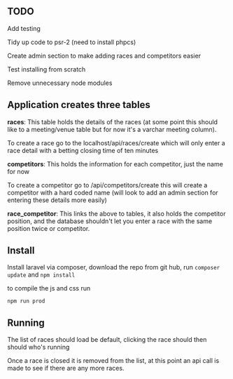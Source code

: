 ## TODO
Add testing

Tidy up code to psr-2 (need to install phpcs)

Create admin section to make adding races and competitors easier

Test installing from scratch

Remove unnecessary node modules


## Application creates three tables
**races**: This table holds the details of the races (at some point this should like to a meeting/venue table but for now it's a varchar meeting column).

To create a race go to the localhost/api/races/create which will only enter a race detail with a betting closing time of ten minutes

**competitors**: This holds the information for each competitor, just the name for now

To create a competitor go to /api/competitors/create this will create a competitor with a hard coded name (will look to add an admin section for entering these details more easily)

**race_competitor**: This links the above to tables, it also holds the competitor position, and the database shouldn't let you enter a race with the same position twice or competitor.


## Install

Install laravel via composer, download the repo from git hub, run `composer update` and `npm install`

to compile the js and css run 

`npm run prod`

## Running
The list of races should load be default, clicking the race should then should who's running

Once a race is closed it is removed from the list, at this point an api call is made to see if there are any more races.